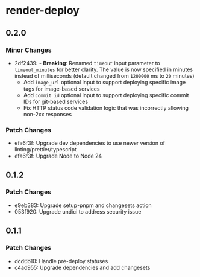 # render-deploy

## 0.2.0

### Minor Changes

- 2df2439: - **Breaking**: Renamed `timeout` input parameter to `timeout_minutes` for better clarity. The value is now specified in minutes instead of milliseconds (default changed from `1200000` ms to `20` minutes)
  - Add `image_url` optional input to support deploying specific image tags for image-based services
  - Add `commit_id` optional input to support deploying specific commit IDs for git-based services
  - Fix HTTP status code validation logic that was incorrectly allowing non-2xx responses

### Patch Changes

- efa6f3f: Upgrade dev dependencies to use newer version of linting/prettier/typescript
- efa6f3f: Upgrade Node to Node 24

## 0.1.2

### Patch Changes

- e9eb383: Upgrade setup-pnpm and changesets action
- 053f920: Upgrade undici to address security issue

## 0.1.1

### Patch Changes

- dcd6b10: Handle pre-deploy statuses
- c4ad955: Upgrade dependencies and add changesets
